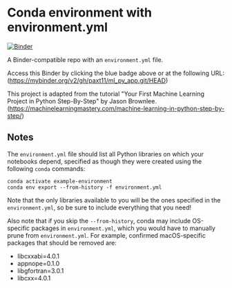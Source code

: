 # Conda environment with environment.yml

[![Binder](http://mybinder.org/badge_logo.svg)](https://mybinder.org/v2/gh/paxt11/ml_py_app.git/HEAD)

A Binder-compatible repo with an `environment.yml` file.

Access this Binder by clicking the blue badge above or at the following URL:
(https://mybinder.org/v2/gh/paxt11/ml_py_app.git/HEAD)

This project is adapted from the tutorial "Your First Machine Learning Project in Python Step-By-Step" by Jason Brownlee.
(https://machinelearningmastery.com/machine-learning-in-python-step-by-step/)

## Notes
The `environment.yml` file should list all Python libraries on which your notebooks
depend, specified as though they were created using the following `conda` commands:

```
conda activate example-environment
conda env export --from-history -f environment.yml
```

Note that the only libraries available to you will be the ones specified in
the `environment.yml`, so be sure to include everything that you need! 

Also note that if you skip the `--from-history`, conda may include OS-specific
packages in `environment.yml`, which you would have to manually prune from
`environment.yml`.  For example, confirmed macOS-specific packages that should
be removed are:

* libcxxabi=4.0.1
* appnope=0.1.0
* libgfortran=3.0.1
* libcxx=4.0.1
